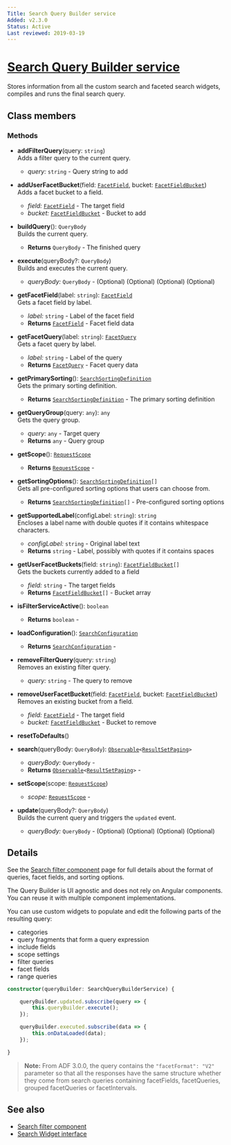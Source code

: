 ```yaml
---
Title: Search Query Builder service 
Added: v2.3.0
Status: Active
Last reviewed: 2019-03-19
---
```


# [Search Query Builder service](../../../lib/content-services/src/lib/search/search-query-builder.service.ts "Defined in search-query-builder.service.ts")

Stores information from all the custom search and faceted search widgets, compiles and runs the final search query.

## Class members

### Methods

*   **addFilterQuery**(query: `string`)<br/>
    Adds a filter query to the current query.
    *   *query:* `string`  - Query string to add

*   **addUserFacetBucket**(field: [`FacetField`](../../../lib/content-services/src/lib/search/facet-field.interface.ts), bucket: [`FacetFieldBucket`](../../../lib/content-services/src/lib/search/facet-field-bucket.interface.ts))<br/>
    Adds a facet bucket to a field.
    *   *field:* [`FacetField`](../../../lib/content-services/src/lib/search/facet-field.interface.ts)  - The target field
    *   *bucket:* [`FacetFieldBucket`](../../../lib/content-services/src/lib/search/facet-field-bucket.interface.ts)  - Bucket to add

*   **buildQuery**(): `QueryBody`<br/>
    Builds the current query.
    *   **Returns** `QueryBody` - The finished query

*   **execute**(queryBody?: `QueryBody`)<br/>
    Builds and executes the current query.
    *   *queryBody:* `QueryBody`  - (Optional) (Optional) (Optional) (Optional)

*   **getFacetField**(label: `string`): [`FacetField`](../../../lib/content-services/src/lib/search/facet-field.interface.ts)<br/>
    Gets a facet field by label.
    *   *label:* `string`  - Label of the facet field
    *   **Returns** [`FacetField`](../../../lib/content-services/src/lib/search/facet-field.interface.ts) - Facet field data

*   **getFacetQuery**(label: `string`): [`FacetQuery`](../../../lib/content-services/src/lib/search/facet-query.interface.ts)<br/>
    Gets a facet query by label.
    *   *label:* `string`  - Label of the query
    *   **Returns** [`FacetQuery`](../../../lib/content-services/src/lib/search/facet-query.interface.ts) - Facet query data

*   **getPrimarySorting**(): [`SearchSortingDefinition`](../../../lib/content-services/src/lib/search/search-sorting-definition.interface.ts)<br/>
    Gets the primary sorting definition.
    *   **Returns** [`SearchSortingDefinition`](../../../lib/content-services/src/lib/search/search-sorting-definition.interface.ts) - The primary sorting definition

*   **getQueryGroup**(query: `any`): `any`<br/>
    Gets the query group.
    *   *query:* `any`  - Target query
    *   **Returns** `any` - Query group

*   **getScope**(): [`RequestScope`](../../../lib/cli/node_modules/@alfresco/js-api/src/api/search-rest-api/model/requestScope.ts)<br/>

    *   **Returns** [`RequestScope`](../../../lib/cli/node_modules/@alfresco/js-api/src/api/search-rest-api/model/requestScope.ts) -

*   **getSortingOptions**(): [`SearchSortingDefinition`](../../../lib/content-services/src/lib/search/search-sorting-definition.interface.ts)`[]`<br/>
    Gets all pre-configured sorting options that users can choose from.
    *   **Returns** [`SearchSortingDefinition`](../../../lib/content-services/src/lib/search/search-sorting-definition.interface.ts)`[]` - Pre-configured sorting options

*   **getSupportedLabel**(configLabel: `string`): `string`<br/>
    Encloses a label name with double quotes if it contains whitespace characters.
    *   *configLabel:* `string`  - Original label text
    *   **Returns** `string` - Label, possibly with quotes if it contains spaces

*   **getUserFacetBuckets**(field: `string`): [`FacetFieldBucket`](../../../lib/content-services/src/lib/search/facet-field-bucket.interface.ts)`[]`<br/>
    Gets the buckets currently added to a field
    *   *field:* `string`  - The target fields
    *   **Returns** [`FacetFieldBucket`](../../../lib/content-services/src/lib/search/facet-field-bucket.interface.ts)`[]` - Bucket array

*   **isFilterServiceActive**(): `boolean`<br/>

    *   **Returns** `boolean` -

*   **loadConfiguration**(): [`SearchConfiguration`](../../../lib/content-services/src/lib/search/search-configuration.interface.ts)<br/>

    *   **Returns** [`SearchConfiguration`](../../../lib/content-services/src/lib/search/search-configuration.interface.ts) -

*   **removeFilterQuery**(query: `string`)<br/>
    Removes an existing filter query.
    *   *query:* `string`  - The query to remove

*   **removeUserFacetBucket**(field: [`FacetField`](../../../lib/content-services/src/lib/search/facet-field.interface.ts), bucket: [`FacetFieldBucket`](../../../lib/content-services/src/lib/search/facet-field-bucket.interface.ts))<br/>
    Removes an existing bucket from a field.
    *   *field:* [`FacetField`](../../../lib/content-services/src/lib/search/facet-field.interface.ts)  - The target field
    *   *bucket:* [`FacetFieldBucket`](../../../lib/content-services/src/lib/search/facet-field-bucket.interface.ts)  - Bucket to remove

*   **resetToDefaults**()<br/>

*   **search**(queryBody: `QueryBody`): [`Observable`](http://reactivex.io/documentation/observable.html)`<`[`ResultSetPaging`](https://github.com/Alfresco/alfresco-js-api/blob/develop/src/api/search-rest-api/docs/ResultSetPaging.md)`>`<br/>

    *   *queryBody:* `QueryBody`  -
    *   **Returns** [`Observable`](http://reactivex.io/documentation/observable.html)`<`[`ResultSetPaging`](https://github.com/Alfresco/alfresco-js-api/blob/develop/src/api/search-rest-api/docs/ResultSetPaging.md)`>` -

*   **setScope**(scope: [`RequestScope`](../../../lib/cli/node_modules/@alfresco/js-api/src/api/search-rest-api/model/requestScope.ts))<br/>

    *   *scope:* [`RequestScope`](../../../lib/cli/node_modules/@alfresco/js-api/src/api/search-rest-api/model/requestScope.ts)  -

*   **update**(queryBody?: `QueryBody`)<br/>
    Builds the current query and triggers the `updated` event.
    *   *queryBody:* `QueryBody`  - (Optional) (Optional) (Optional) (Optional)

## Details

See the [Search filter component](../components/search-filter.component.md) page for full details about the format of queries,
facet fields, and sorting options.

The Query Builder is UI agnostic and does not rely on Angular components.
You can reuse it with multiple component implementations.

You can use custom widgets to populate and edit the following parts of the resulting query:

*   categories
*   query fragments that form a query expression
*   include fields
*   scope settings
*   filter queries
*   facet fields
*   range queries

```ts
constructor(queryBuilder: SearchQueryBuilderService) {

    queryBuilder.updated.subscribe(query => {
        this.queryBuilder.execute();
    });

    queryBuilder.executed.subscribe(data => {
        this.onDataLoaded(data);
    });

}
```

> **Note:** From ADF 3.0.0, the query contains the `"facetFormat": "V2"` parameter so that all the responses have the same structure whether they come from search queries containing facetFields, facetQueries, grouped facetQueries or facetIntervals.

## See also

*   [Search filter component](../components/search-filter.component.md)
*   [Search Widget interface](../interfaces/search-widget.interface.md)
